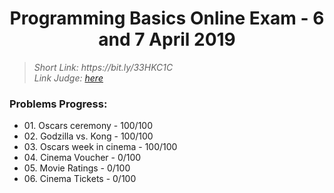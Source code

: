 <h1 align="center">Programming Basics Online Exam - 6 and 7 April 2019</h1>

<blockquote>
    <i>
        Short Link: https://bit.ly/33HKC1C
    </i>
    <br>
    <i>
        Link Judge: <a href="https://judge.softuni.bg/Contests/Practice/Index/1596#0">here</a>
    </i>
</blockquote>

<h3>Problems Progress:</h3>
<ul>
<li>
    01. Oscars ceremony - 100/100
</li>

<li>
    02. Godzilla vs. Kong - 100/100
</li>

<li>
    03. Oscars week in cinema - 100/100
</li>

<li>
    04. Cinema Voucher - 0/100
</li>

<li>
    05. Movie Ratings - 0/100
</li>

<li>
    06. Cinema Tickets - 0/100
</li>
</ul>
